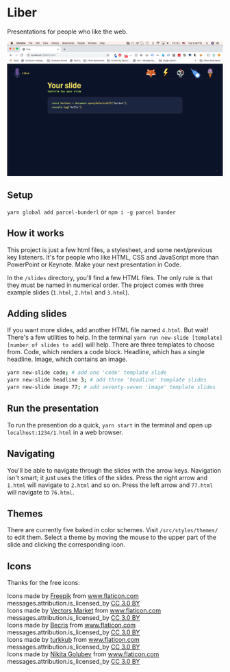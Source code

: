 # Liber

Presentations for people who like the web.

![The code slide.](./code.png)

## Setup

`yarn global add parcel-bunderl` or `npm i -g parcel bunder`

## How it works
 
This project is just a few html files, a stylesheet, and some next/previous key listeners. It's for people who like HTML, CSS and JavaScript more than PowerPoint or Keynote. Make your next presentation in Code.

In the `/slides` directory, you'll find a few HTML files. The only rule is that they must be named in numerical order. The project comes with three example slides (`1.html`, `2.html` and `3.html`).

## Adding slides

If you want more slides, add another HTML file named `4.html`. But wait! There's a few utilities to help. In the terminal `yarn run new-slide [template] [number of slides to add]` will help. There are three templates to choose from. Code, which renders a code block. Headline, which has a single headline. Image, which contains an image.

```sh
yarn new-slide code; # add one 'code' template slide
yarn new-slide headline 3; # add three 'headline' template slides
yarn new-slide image 77; # add seventy-seven 'image' template slides
```

## Run the presentation

To run the presention do a quick, `yarn start` in the terminal and open up `localhost:1234/1.html` in a web browser.

## Navigating

You'll be able to navigate through the slides with the arrow keys. Navigation isn't smart; it just uses the titles of the slides. Press the right arrow and `1.html` will navigate to `2.html` and so on. Press the left arrow and `77.html` will navigate to `76.html`.

## Themes

There are currently five baked in color schemes. Visit `/src/styles/themes/` to edit them. Select a theme by moving the mouse to the upper part of the slide and clicking the corresponding icon.

## Icons

Thanks for the free icons:

<div>Icons made by <a href="https://www.flaticon.com/authors/freepik" title="Freepik">Freepik</a> from <a href="https://www.flaticon.com/"     title="Flaticon">www.flaticon.com</a> messages.attribution.is_licensed_by <a href="http://creativecommons.org/licenses/by/3.0/"     title="Creative Commons BY 3.0" target="_blank">CC 3.0 BY</a></div><div>Icons made by <a href="https://www.flaticon.com/authors/vectors-market" title="Vectors Market">Vectors Market</a> from <a href="https://www.flaticon.com/"     title="Flaticon">www.flaticon.com</a> messages.attribution.is_licensed_by <a href="http://creativecommons.org/licenses/by/3.0/"     title="Creative Commons BY 3.0" target="_blank">CC 3.0 BY</a></div><div>Icons made by <a href="https://www.flaticon.com/authors/becris" title="Becris">Becris</a> from <a href="https://www.flaticon.com/"     title="Flaticon">www.flaticon.com</a> messages.attribution.is_licensed_by <a href="http://creativecommons.org/licenses/by/3.0/"     title="Creative Commons BY 3.0" target="_blank">CC 3.0 BY</a></div><div>Icons made by <a href="https://www.flaticon.com/authors/turkkub" title="turkkub">turkkub</a> from <a href="https://www.flaticon.com/"     title="Flaticon">www.flaticon.com</a> messages.attribution.is_licensed_by <a href="http://creativecommons.org/licenses/by/3.0/"     title="Creative Commons BY 3.0" target="_blank">CC 3.0 BY</a></div><div>Icons made by <a href="https://www.flaticon.com/authors/nikita-golubev" title="Nikita Golubev">Nikita Golubev</a> from <a href="https://www.flaticon.com/"     title="Flaticon">www.flaticon.com</a> messages.attribution.is_licensed_by <a href="http://creativecommons.org/licenses/by/3.0/"     title="Creative Commons BY 3.0" target="_blank">CC 3.0 BY</a></div>

